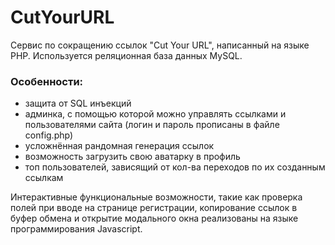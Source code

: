 # CutYourURL
Сервис по сокращению ссылок "Cut Your URL", написанный на языке PHP. Используется реляционная база данных MySQL.

### Особенности:
- защита от SQL инъекций
- админка, с помощью которой можно управлять ссылками и пользователями сайта (логин и пароль прописаны в файле config.php)
- усложнённая рандомная генерация ссылок
- возможность загрузить свою аватарку в профиль
- топ пользователей, зависящий от кол-ва переходов по их созданным ссылкам



Интерактивные функциональные возможности, такие как проверка полей при вводе на странице регистрации, копирование ссылок в буфер обмена и открытие модального окна реализованы на языке программирования Javascript.
